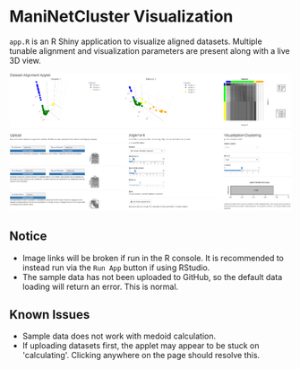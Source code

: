 # ManiNetCluster Visualization

`app.R` is an R Shiny application to visualize aligned datasets.  Multiple tunable alignment and visualization parameters are present along with a live 3D view.

![UI example on sample data](./images/ui.png)

## Notice
- Image links will be broken if run in the R console.  It is recommended to instead run via the `Run App` button if using RStudio.
- The sample data has not been uploaded to GitHub, so the default data loading will return an error.  This is normal.

## Known Issues
- Sample data does not work with medoid calculation.
- If uploading datasets first, the applet may appear to be stuck on 'calculating'.  Clicking anywhere on the page should resolve this.
